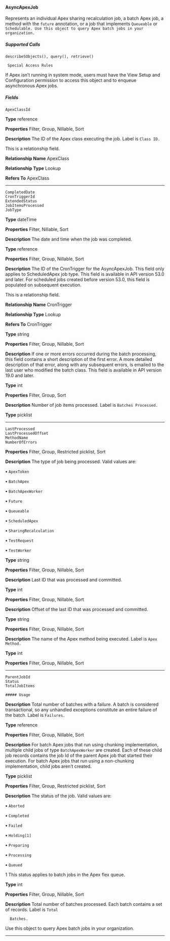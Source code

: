 #### AsyncApexJob

Represents an individual Apex sharing recalculation job, a batch Apex job, a method with the `future` annotation, or a job that
implements `Queueable` or `Schedulable. Use this object to query Apex batch jobs in your organization.`

##### Supported Calls
```
describeSObjects(), query(), retrieve()

 Special Access Rules

```
If Apex isn’t running in system mode, users must have the View Setup and Configuration permission to access this object and to enqueue
asynchronous Apex jobs.

##### Fields

```
ApexClassId

```

**Type**
reference

**Properties**
Filter, Group, Nillable, Sort

**Description**
The ID of the Apex class executing the job. Label is `Class ID.`

This is a relationship field.

**Relationship Name**
ApexClass

**Relationship Type**
Lookup

**Refers To**
ApexClass


-----

```
CompletedDate
CronTriggerId
ExtendedStatus
JobItemsProcessed
JobType

```

**Type**
dateTime

**Properties**
Filter, Nillable, Sort

**Description**
The date and time when the job was completed.

**Type**
reference

**Properties**
Filter, Group, Nillable, Sort

**Description**
The ID of the CronTrigger for the AsyncApexJob. This field only applies to ScheduledApex
job type. This field is available in API version 53.0 and later. For scheduled jobs created before
version 53.0, this field is populated on subsequent execution.

This is a relationship field.

**Relationship Name**
CronTrigger

**Relationship Type**
Lookup

**Refers To**
CronTrigger

**Type**
string

**Properties**
Filter, Group, Nillable, Sort

**Description**
If one or more errors occurred during the batch processing, this field contains a short
description of the first error. A more detailed description of that error, along with any
subsequent errors, is emailed to the last user who modified the batch class. This field is
available in API version 19.0 and later.

**Type**
int

**Properties**
Filter, Group, Sort

**Description**
Number of job items processed. Label is `Batches Processed.`

**Type**
picklist


-----

```
LastProcessed
LastProcessedOffset
MethodName
NumberOfErrors

```

**Properties**
Filter, Group, Restricted picklist, Sort

**Description**
The type of job being processed. Valid values are:

**•** `ApexToken`

**•** `BatchApex`

**•** `BatchApexWorker`

**•** `Future`

**•** `Queueable`

**•** `ScheduledApex`

**•** `SharingRecalculation`

**•** `TestRequest`

**•** `TestWorker`

**Type**
string

**Properties**
Filter, Group, Nillable, Sort

**Description**
Last ID that was processed and committed.

**Type**
int

**Properties**
Filter, Group, Nillable, Sort

**Description**
Offset of the last ID that was processed and committed.

**Type**
string

**Properties**
Filter, Group, Nillable, Sort

**Description**
The name of the Apex method being executed. Label is `Apex Method.`

**Type**
int

**Properties**
Filter, Group, Nillable, Sort


-----

```
ParentJobId
Status
TotalJobItems

##### Usage

```

**Description**
Total number of batches with a failure. A batch is considered transactional, so any unhandled
exceptions constitute an entire failure of the batch. Label is `Failures.`

**Type**
reference

**Properties**
Filter, Group, Nillable, Sort

**Description**
For batch Apex jobs that run using chunking implementation, multiple child jobs of type
`BatchApexWorker` are created. Each of these child job records contains the job Id of
the parent Apex job that started their execution. For batch Apex jobs that run using a
non-chunking implementation, child jobs aren’t created.

**Type**
picklist

**Properties**
Filter, Group, Restricted picklist, Sort

**Description**
The status of the job. Valid values are:

**•** `Aborted`

**•** `Completed`

**•** `Failed`

**•** `Holding[1]`

**•** `Preparing`

**•** `Processing`

**•** `Queued`

1 This status applies to batch jobs in the Apex flex queue.

**Type**
int

**Properties**
Filter, Group, Nillable, Sort

**Description**
Total number of batches processed. Each batch contains a set of records. Label is `Total`
```
  Batches.

```

Use this object to query Apex batch jobs in your organization.


-----
